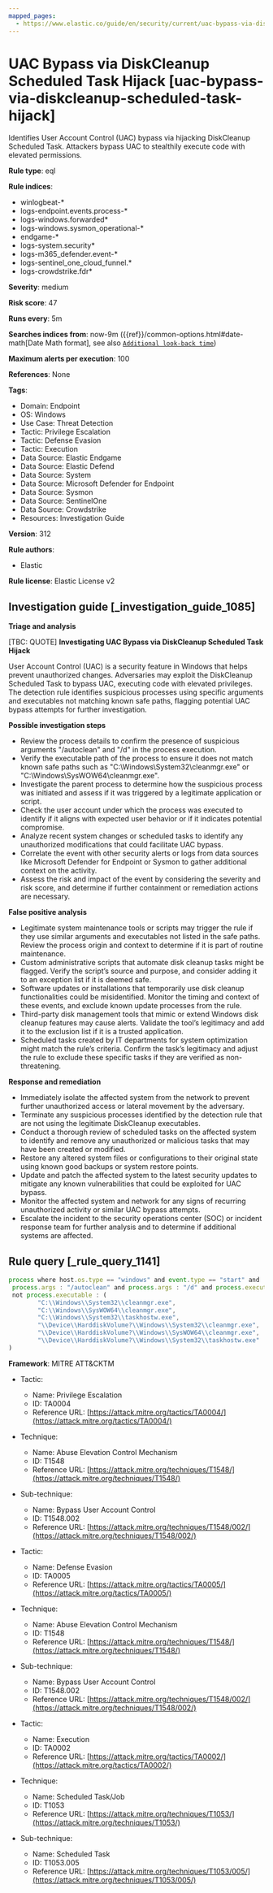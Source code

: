 ```yaml
---
mapped_pages:
  - https://www.elastic.co/guide/en/security/current/uac-bypass-via-diskcleanup-scheduled-task-hijack.html
---
```


# UAC Bypass via DiskCleanup Scheduled Task Hijack [uac-bypass-via-diskcleanup-scheduled-task-hijack]

Identifies User Account Control (UAC) bypass via hijacking DiskCleanup Scheduled Task. Attackers bypass UAC to stealthily execute code with elevated permissions.

**Rule type**: eql

**Rule indices**:

* winlogbeat-*
* logs-endpoint.events.process-*
* logs-windows.forwarded*
* logs-windows.sysmon_operational-*
* endgame-*
* logs-system.security*
* logs-m365_defender.event-*
* logs-sentinel_one_cloud_funnel.*
* logs-crowdstrike.fdr*

**Severity**: medium

**Risk score**: 47

**Runs every**: 5m

**Searches indices from**: now-9m ({{ref}}/common-options.html#date-math[Date Math format], see also [`Additional look-back time`](docs-content://solutions/security/detect-and-alert/create-detection-rule.md#rule-schedule))

**Maximum alerts per execution**: 100

**References**: None

**Tags**:

* Domain: Endpoint
* OS: Windows
* Use Case: Threat Detection
* Tactic: Privilege Escalation
* Tactic: Defense Evasion
* Tactic: Execution
* Data Source: Elastic Endgame
* Data Source: Elastic Defend
* Data Source: System
* Data Source: Microsoft Defender for Endpoint
* Data Source: Sysmon
* Data Source: SentinelOne
* Data Source: Crowdstrike
* Resources: Investigation Guide

**Version**: 312

**Rule authors**:

* Elastic

**Rule license**: Elastic License v2

## Investigation guide [_investigation_guide_1085]

**Triage and analysis**

[TBC: QUOTE]
**Investigating UAC Bypass via DiskCleanup Scheduled Task Hijack**

User Account Control (UAC) is a security feature in Windows that helps prevent unauthorized changes. Adversaries may exploit the DiskCleanup Scheduled Task to bypass UAC, executing code with elevated privileges. The detection rule identifies suspicious processes using specific arguments and executables not matching known safe paths, flagging potential UAC bypass attempts for further investigation.

**Possible investigation steps**

* Review the process details to confirm the presence of suspicious arguments "/autoclean" and "/d" in the process execution.
* Verify the executable path of the process to ensure it does not match known safe paths such as "C:\Windows\System32\cleanmgr.exe" or "C:\Windows\SysWOW64\cleanmgr.exe".
* Investigate the parent process to determine how the suspicious process was initiated and assess if it was triggered by a legitimate application or script.
* Check the user account under which the process was executed to identify if it aligns with expected user behavior or if it indicates potential compromise.
* Analyze recent system changes or scheduled tasks to identify any unauthorized modifications that could facilitate UAC bypass.
* Correlate the event with other security alerts or logs from data sources like Microsoft Defender for Endpoint or Sysmon to gather additional context on the activity.
* Assess the risk and impact of the event by considering the severity and risk score, and determine if further containment or remediation actions are necessary.

**False positive analysis**

* Legitimate system maintenance tools or scripts may trigger the rule if they use similar arguments and executables not listed in the safe paths. Review the process origin and context to determine if it is part of routine maintenance.
* Custom administrative scripts that automate disk cleanup tasks might be flagged. Verify the script’s source and purpose, and consider adding it to an exception list if it is deemed safe.
* Software updates or installations that temporarily use disk cleanup functionalities could be misidentified. Monitor the timing and context of these events, and exclude known update processes from the rule.
* Third-party disk management tools that mimic or extend Windows disk cleanup features may cause alerts. Validate the tool’s legitimacy and add it to the exclusion list if it is a trusted application.
* Scheduled tasks created by IT departments for system optimization might match the rule’s criteria. Confirm the task’s legitimacy and adjust the rule to exclude these specific tasks if they are verified as non-threatening.

**Response and remediation**

* Immediately isolate the affected system from the network to prevent further unauthorized access or lateral movement by the adversary.
* Terminate any suspicious processes identified by the detection rule that are not using the legitimate DiskCleanup executables.
* Conduct a thorough review of scheduled tasks on the affected system to identify and remove any unauthorized or malicious tasks that may have been created or modified.
* Restore any altered system files or configurations to their original state using known good backups or system restore points.
* Update and patch the affected system to the latest security updates to mitigate any known vulnerabilities that could be exploited for UAC bypass.
* Monitor the affected system and network for any signs of recurring unauthorized activity or similar UAC bypass attempts.
* Escalate the incident to the security operations center (SOC) or incident response team for further analysis and to determine if additional systems are affected.


## Rule query [_rule_query_1141]

```js
process where host.os.type == "windows" and event.type == "start" and
 process.args : "/autoclean" and process.args : "/d" and process.executable != null and
 not process.executable : (
        "C:\\Windows\\System32\\cleanmgr.exe",
        "C:\\Windows\\SysWOW64\\cleanmgr.exe",
        "C:\\Windows\\System32\\taskhostw.exe",
        "\\Device\\HarddiskVolume?\\Windows\\System32\\cleanmgr.exe",
        "\\Device\\HarddiskVolume?\\Windows\\SysWOW64\\cleanmgr.exe",
        "\\Device\\HarddiskVolume?\\Windows\\System32\\taskhostw.exe"
)
```

**Framework**: MITRE ATT&CKTM

* Tactic:

    * Name: Privilege Escalation
    * ID: TA0004
    * Reference URL: [https://attack.mitre.org/tactics/TA0004/](https://attack.mitre.org/tactics/TA0004/)

* Technique:

    * Name: Abuse Elevation Control Mechanism
    * ID: T1548
    * Reference URL: [https://attack.mitre.org/techniques/T1548/](https://attack.mitre.org/techniques/T1548/)

* Sub-technique:

    * Name: Bypass User Account Control
    * ID: T1548.002
    * Reference URL: [https://attack.mitre.org/techniques/T1548/002/](https://attack.mitre.org/techniques/T1548/002/)

* Tactic:

    * Name: Defense Evasion
    * ID: TA0005
    * Reference URL: [https://attack.mitre.org/tactics/TA0005/](https://attack.mitre.org/tactics/TA0005/)

* Technique:

    * Name: Abuse Elevation Control Mechanism
    * ID: T1548
    * Reference URL: [https://attack.mitre.org/techniques/T1548/](https://attack.mitre.org/techniques/T1548/)

* Sub-technique:

    * Name: Bypass User Account Control
    * ID: T1548.002
    * Reference URL: [https://attack.mitre.org/techniques/T1548/002/](https://attack.mitre.org/techniques/T1548/002/)

* Tactic:

    * Name: Execution
    * ID: TA0002
    * Reference URL: [https://attack.mitre.org/tactics/TA0002/](https://attack.mitre.org/tactics/TA0002/)

* Technique:

    * Name: Scheduled Task/Job
    * ID: T1053
    * Reference URL: [https://attack.mitre.org/techniques/T1053/](https://attack.mitre.org/techniques/T1053/)

* Sub-technique:

    * Name: Scheduled Task
    * ID: T1053.005
    * Reference URL: [https://attack.mitre.org/techniques/T1053/005/](https://attack.mitre.org/techniques/T1053/005/)



